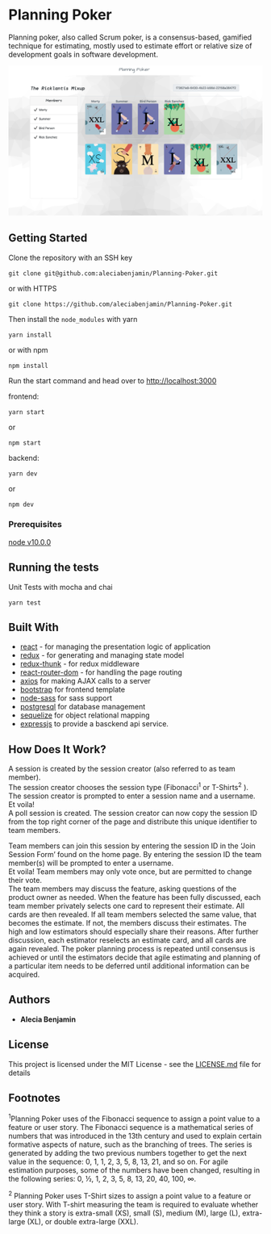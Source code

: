 # Planning Poker

Planning poker, also called Scrum poker, is a consensus-based, gamified technique for estimating, mostly used to estimate effort or relative size of development goals in software development.

![](https://raw.githubusercontent.com/aleciabenjamin/Planning-Poker/master/frontend/src/assets/projectImage.png)


## Getting Started

Clone the repository with an SSH key

```
git clone git@github.com:aleciabenjamin/Planning-Poker.git
```
or with HTTPS
```
git clone https://github.com/aleciabenjamin/Planning-Poker.git
```
Then install the ```node_modules``` with yarn
```
yarn install
```
or with npm
```
npm install
```
Run the start command and head over to [http://localhost:3000](http://localhost:3000)

frontend:
```
yarn start
```
or
```
npm start
```
backend:
```
yarn dev
```
or
```
npm dev
```

### Prerequisites

[node v10.0.0](https://nodejs.org/en/download/)

## Running the tests

Unit Tests with mocha and chai
```
yarn test
```


## Built With

* [react](http://facebook.github.io/react/) - for managing the presentation logic of application
* [redux](http://redux.js.org/) -  for generating and managing state model
* [redux-thunk](https://www.npmjs.com/package/redux-thunk) - for redux middleware
* [react-router-dom](https://www.npmjs.com/package/react-router-dom) - for handling the page routing
* [axios](https://www.npmjs.com/package/axios) for making AJAX calls to a server
* [bootstrap](https://www.npmjs.com/package/bootstrap) for frontend template
* [node-sass](https://npmjs.org/package/node-sass) for sass support
* [postgresql](https://www.postgresql.org/) for database management
* [sequelize](https://sequelize.org/) for object relational mapping
* [expressjs](https://expressjs.com/) to provide a basckend api service.

## How Does It Work?

A session is created by the session creator (also referred to as team member).  
The session creator chooses the session type (Fibonacci<sup>1</sup>
 or T-Shirts<sup>2</sup>
).  
The session creator is prompted to enter a session name and a username.
Et voila!  
A poll session is created.
The session creator can now copy the session ID from the top right corner of the page and distribute this unique identifier to team members.

Team members can join this session by entering the session ID in the ‘Join Session Form’ found on the home page.  By entering the session ID the team member(s) will be prompted to enter a username.  
Et voila!
Team members may only vote once, but are permitted to change their vote.  
The team members may discuss the feature, asking questions of the product owner as needed. 
When the feature has been fully discussed, each team member privately selects one card to represent their estimate. All cards are then revealed.
If all team members selected the same value, that becomes the estimate. If not, the members discuss their estimates. The high and low estimators should especially share their reasons. After further discussion, each estimator reselects an estimate card, and all cards are again revealed.
The poker planning process is repeated until consensus is achieved or until the estimators decide that agile estimating and planning of a particular item needs to be deferred until additional information can be acquired.




## Authors

* **Alecia Benjamin**


## License

This project is licensed under the MIT License - see the [LICENSE.md](LICENSE.md) file for details

## Footnotes
<sup>1</sup>Planning Poker uses of the Fibonacci sequence to assign a point value to a feature or user story. The Fibonacci sequence is a mathematical series of numbers that was introduced in the 13th century and used to explain certain formative aspects of nature, such as the branching of trees. The series is generated by adding the two previous numbers together to get the next value in the sequence: 0, 1, 1, 2, 3, 5, 8, 13, 21, and so on.
For agile estimation purposes, some of the numbers have been changed, resulting in the following series: 0, ½, 1, 2, 3, 5, 8, 13, 20, 40, 100, ∞.

<sup>2</sup> Planning Poker uses T-Shirt sizes to assign a point value to a feature or user story.
With T-shirt measuring the team is required to evaluate whether they think a story is extra-small (XS), small (S), medium (M), large (L), extra-large (XL), or double extra-large (XXL).




